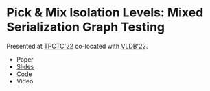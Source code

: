 # Pick & Mix Isolation Levels: Mixed Serialization Graph Testing

Presented at [TPCTC'22](https://www.tpc.org/tpctc/tpctc2022/default5.asp) co-located with [VLDB'22](https://vldb.org/2022/).

- Paper
- [Slides](https://github.com/jackwaudby/tpctc-22/blob/main/slides/tpctc_jack_waudby.pdf)
- [Code](https://github.com/jackwaudby/spaghetti)
- Video
